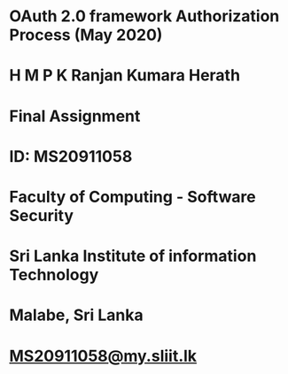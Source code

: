 # OAuth 2.0 framework Authorization Process (May 2020)
# H M P K Ranjan Kumara Herath
# Final Assignment
# ID: MS20911058
# Faculty of Computing - Software Security
# Sri Lanka Institute of information Technology
# Malabe, Sri Lanka
# MS20911058@my.sliit.lk
